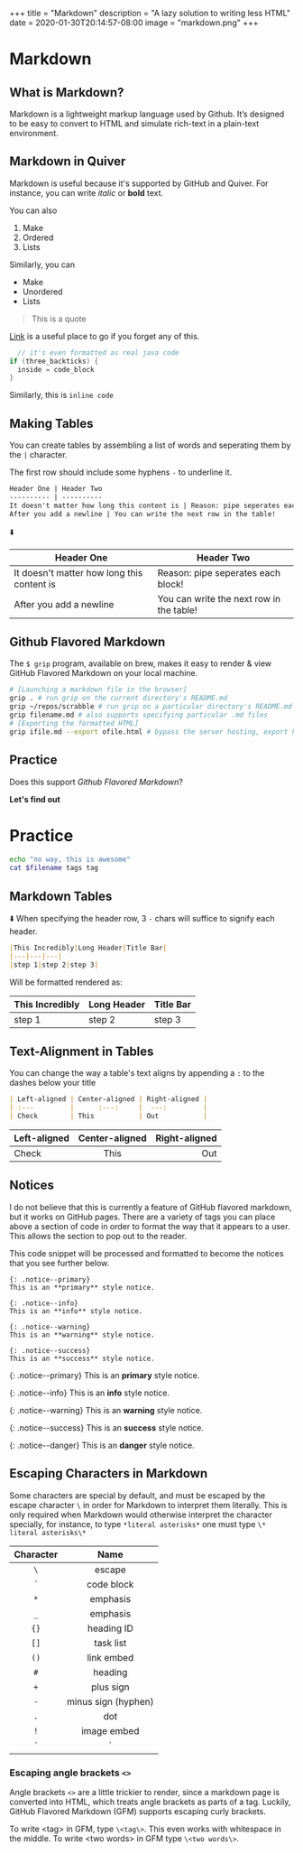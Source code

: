 +++
title = "Markdown"
description = "A lazy solution to writing less HTML"
date = 2020-01-30T20:14:57-08:00
image = "markdown.png"
+++

# Markdown

## What is Markdown?

Markdown is a lightweight markup language used by Github. It’s designed to be easy to convert to HTML and simulate rich-text in a plain-text environment.

## Markdown in Quiver

Markdown is useful because it's supported by GitHub and Quiver. For instance, you can write *italic* or **bold** text.

You can also
1. Make
2. Ordered
3. Lists

Similarly, you can
* Make
* Unordered
* Lists

> This is a quote

[Link](https://guides.github.com/features/mastering-markdown/) is a useful place to go if you forget any of this.

```java
  // it's even formatted as real java code
if (three_backticks) {
  inside = code_block
}
```

Similarly, this is `inline code`

## Making Tables

You can create tables by assembling a list of words and seperating them by the `|` character.

The first row should include some hyphens `-` to underline it.

```markdown
Header One | Header Two
---------- | ----------
It doesn't matter how long this content is | Reason: pipe seperates each block!
After you add a newline | You can write the next row in the table!
```

:arrow_down:

Header One | Header Two
---------- | ----------
It doesn't matter how long this content is | Reason: pipe seperates each block!
After you add a newline | You can write the next row in the table!


## Github Flavored Markdown

The `$ grip` program, available on brew, makes it easy to render & view GitHub Flavored Markdown on your local machine.

```sh
# [Launching a markdown file in the browser]
grip . # run grip on the current directory's README.md
grip ~/repos/scrabble # run grip on a particular directory's README.md
grip filename.md # also supports specifying particular .md files
# [Exporting the formatted HTML]
grip ifile.md --export ofile.html # bypass the server hosting, export html file
```

## Practice

Does this support *Github Flavored Markdown*?

**Let's find out**

# Practice

```sh
echo "no way, this is awesome"
cat $filename tags tag
```

## Markdown Tables

:arrow_down:
When specifying the header row, 3 `-` chars will suffice to signify each header.

```md
|This Incredibly|Long Header|Title Bar|
|---|---|---|
|step 1|step 2|step 3|
```
Will be formatted rendered as:

|This Incredibly|Long Header|Title Bar|
|---|---|---|
|step 1|step 2|step 3|

## Text-Alignment in Tables

You can change the way a table's text aligns by appending a `:` to the dashes below your title

```md
| Left-aligned | Center-aligned | Right-aligned |
| :---         |      :---:     |  ---:         |
| Check        | This           | Out           |
```

| Left-aligned | Center-aligned | Right-aligned |
| :---         |      :---:     |  ---:         |
| Check        | This           | Out           |

## Notices

I do not believe that this is currently a feature of GitHub flavored markdown, but it works on GitHub pages. There are a variety of tags you can place above a section of code in order to format the way that it appears to a user. This allows the section to pop out to the reader.

This code snippet will be processed and formatted to become the notices that you see further below.

```plaintext
{: .notice--primary}
This is an **primary** style notice.

{: .notice--info}
This is an **info** style notice.

{: .notice--warning}
This is an **warning** style notice.

{: .notice--success}
This is an **success** style notice.
```

{: .notice--primary}
This is an **primary** style notice.

{: .notice--info}
This is an **info** style notice.

{: .notice--warning}
This is an **warning** style notice.

{: .notice--success}
This is an **success** style notice.

{: .notice--danger}
This is an **danger** style notice.

## Escaping Characters in Markdown

Some characters are special by default, and must be escaped by the escape character `\` in order for Markdown to interpret them literally. This is only required when Markdown would otherwise interpret the character specially, for instance, to type `*literal asterisks*` one must type `\* literal asterisks\*`

|Character|Name|
|:---:|:---:|
|`\`|escape|
| &grave; |code block|
|`*`|emphasis|
|`_`|emphasis|
|`{}`|heading ID|
|`[]`|task list|
|`()`|link embed|
|`#`|heading|
|`+`|plus sign|
|`-`|minus sign (hyphen)
|`.`|dot|
|`!`|image embed|
|`|`|table column|

### Escaping angle brackets `<>`

Angle brackets `<>` are a little trickier to render, since a markdown page is converted into HTML, which treats angle brackets as parts of a tag. Luckily, GitHub Flavored Markdown (GFM) supports escaping curly brackets.

To write \<tag\> in GFM, type `\<tag\>`. This even works with whitespace in the middle. To write \<two words\> in GFM type `\<two words\>`.
